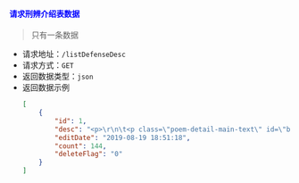 #### <font color="blue">请求刑辨介绍表数据</font>
> 只有一条数据
- 请求地址：`/listDefenseDesc`
- 请求方式：`GET`
- 返回数据类型：`json`
- 返回数据示例
    ```json
    [
        {
            "id": 1,
            "desc": "<p>\r\n\t<p class=\"poem-detail-main-text\" id=\"body_p\">id=\"body_p\">\r\n\t\t<span id=\"body_18_0\">不知<span class=\"body-zhushi-span\">乘月</span>几人归，</span><span id=\"body_18_1\">落月<span class=\"body-zhushi-span\">摇情</span>满江树。</span> \r\n\t</p>\r\n</p>",
            "editDate": "2019-08-19 18:51:18",
            "count": 144,
            "deleteFlag": "0"
        }
    ]
    ```